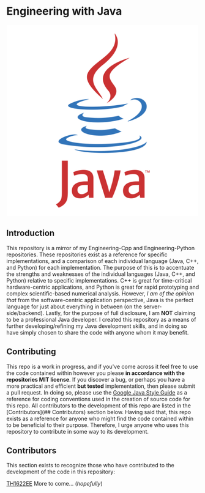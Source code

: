 # Engineering with Java

<p align="center">
  <img src="https://github.com/th1622EE/Data-Sets/blob/main/logos/java-logo-vector-1.svg" height="500" />
</p>

## Introduction

This repository is a mirror of my Engineering-Cpp and Engineering-Python repositories. These repositories exist as a reference for specific implementations, and a comparison of each individual language (Java, C++, and Python) for each implementation. The purpose of this is to accentuate the strengths and weaknesses of the individual languages (Java, C++, and Python) relative to specific implementations. C++ is great for time-critical hardware-centric applications, and Python is great for rapid prototyping and complex scientific-based numerical analysis. However, *I am of the opinion that* from the software-centric application perspective, Java is the perfect language for just about everything in between (on the server-side/backend). Lastly, for the purpose of full disclosure, I am **NOT** claiming to be a professional Java developer. I created this repository as a means of further developing/refining my Java development skills, and in doing so have simply chosen to share the code with anyone whom it may benefit.

## Contributing

This repo is a work in progress, and if you've come across it feel free to use the code contained within however you please **in accordance with the repositories MIT license**. If you discover a bug, or perhaps you have a more practical and efficient **but tested** implementation, then please submit a pull request. In doing so, please use the [Google Java Style Guide](https://google.github.io/styleguide/javaguide.html) as a reference for coding conventions used in the creation of source code for this repo. All contributors to the development of this repo are listed in the [Contributors](## Contributors) section below. Having said that, this repo exists as a reference for anyone who might find the code contained within to be beneficial to their purpose. Therefore, I urge anyone who uses this repository to contribute in some way to its development.

## Contributors

This section exists to recognize those who have contributed to the development of the code in this repository:

[TH1622EE](https://github.com/th1622EE)
More to come... (*hopefully*)
